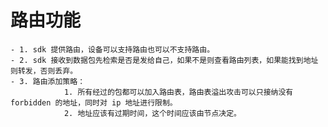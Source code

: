 # 路由功能

	- 1. sdk 提供路由，设备可以支持路由也可以不支持路由。
	- 2. sdk 接收到数据包先检索是否是发给自己，如果不是则查看路由列表，如果能找到地址则转发，否则丢弃。
	- 3. 路由添加策略： 
				1. 所有经过的包都可以加入路由表，路由表溢出攻击可以只接纳没有 forbidden 的地址，同时对 ip 地址进行限制。
				2. 地址应该有过期时间，这个时间应该由节点决定。
				